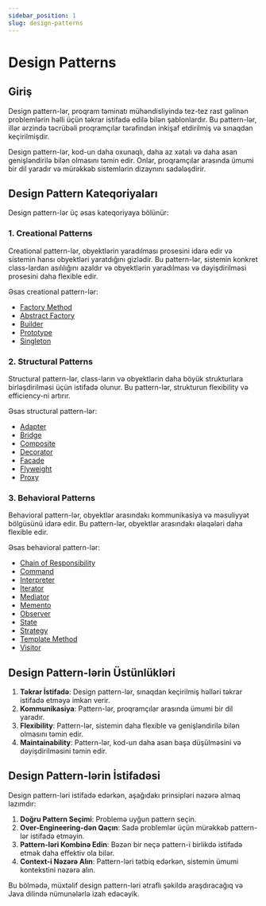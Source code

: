 ```yaml
---
sidebar_position: 1
slug: design-patterns
---
```


# Design Patterns

## Giriş

Design pattern-lər, proqram təminatı mühəndisliyində tez-tez rast gəlinən problemlərin həlli üçün təkrar istifadə edilə bilən şablonlardır. Bu pattern-lər, illər ərzində təcrübəli proqramçılar tərəfindən inkişaf etdirilmiş və sınaqdan keçirilmişdir.

Design pattern-lər, kod-un daha oxunaqlı, daha az xətalı və daha asan genişləndirilə bilən olmasını təmin edir. Onlar, proqramçılar arasında ümumi bir dil yaradır və mürəkkəb sistemlərin dizaynını sadələşdirir.

## Design Pattern Kateqoriyaları

Design pattern-lər üç əsas kateqoriyaya bölünür:

### 1. Creational Patterns

Creational pattern-lər, obyektlərin yaradılması prosesini idarə edir və sistemin hansı obyektləri yaratdığını gizlədir. Bu pattern-lər, sistemin konkret class-lardan asılılığını azaldır və obyektlərin yaradılması və dəyişdirilməsi prosesini daha flexible edir.

Əsas creational pattern-lər:
- [Factory Method](/docs/design-patterns/creational/factory)
- [Abstract Factory](/docs/design-patterns/creational/factory)
- [Builder](/docs/design-patterns/creational/builder)
- [Prototype](/docs/design-patterns/creational/prototype)
- [Singleton](/docs/design-patterns/creational/singleton)

### 2. Structural Patterns

Structural pattern-lər, class-ların və obyektlərin daha böyük strukturlara birləşdirilməsi üçün istifadə olunur. Bu pattern-lər, strukturun flexibility və efficiency-ni artırır.

Əsas structural pattern-lər:
- [Adapter](/docs/design-patterns/structural/adapter)
- [Bridge](/docs/design-patterns/structural/bridge)
- [Composite](/docs/design-patterns/structural/composite)
- [Decorator](/docs/design-patterns/structural/decorator)
- [Facade](/docs/design-patterns/structural/facade)
- [Flyweight](/docs/design-patterns/structural/flyweight)
- [Proxy](/docs/design-patterns/structural/proxy)

### 3. Behavioral Patterns

Behavioral pattern-lər, obyektlər arasındakı kommunikasiya və məsuliyyət bölgüsünü idarə edir. Bu pattern-lər, obyektlər arasındakı əlaqələri daha flexible edir.

Əsas behavioral pattern-lər:
- [Chain of Responsibility](/docs/design-patterns/behavioral/chain-of-responsibility)
- [Command](/docs/design-patterns/behavioral/command)
- [Interpreter](/docs/design-patterns/behavioral/interpreter)
- [Iterator](/docs/design-patterns/behavioral/iterator)
- [Mediator](/docs/design-patterns/behavioral/mediator)
- [Memento](/docs/design-patterns/behavioral/memento)
- [Observer](/docs/design-patterns/behavioral/observer)
- [State](/docs/design-patterns/behavioral/state)
- [Strategy](/docs/design-patterns/behavioral/strategy)
- [Template Method](/docs/design-patterns/behavioral/template-method)
- [Visitor](/docs/design-patterns/behavioral/visitor)

## Design Pattern-lərin Üstünlükləri

1. **Təkrar İstifadə**: Design pattern-lər, sınaqdan keçirilmiş həlləri təkrar istifadə etməyə imkan verir.
2. **Kommunikasiya**: Pattern-lər, proqramçılar arasında ümumi bir dil yaradır.
3. **Flexibility**: Pattern-lər, sistemin daha flexible və genişləndirilə bilən olmasını təmin edir.
4. **Maintainability**: Pattern-lər, kod-un daha asan başa düşülməsini və dəyişdirilməsini təmin edir.

## Design Pattern-lərin İstifadəsi

Design pattern-ləri istifadə edərkən, aşağıdakı prinsipləri nəzərə almaq lazımdır:

1. **Doğru Pattern Seçimi**: Problemə uyğun pattern seçin.
2. **Over-Engineering-dən Qaçın**: Sadə problemlər üçün mürəkkəb pattern-lər istifadə etməyin.
3. **Pattern-ləri Kombinə Edin**: Bəzən bir neçə pattern-i birlikdə istifadə etmək daha effektiv ola bilər.
4. **Context-i Nəzərə Alın**: Pattern-ləri tətbiq edərkən, sistemin ümumi kontekstini nəzərə alın.

Bu bölmədə, müxtəlif design pattern-ləri ətraflı şəkildə araşdıracağıq və Java dilində nümunələrlə izah edəcəyik.